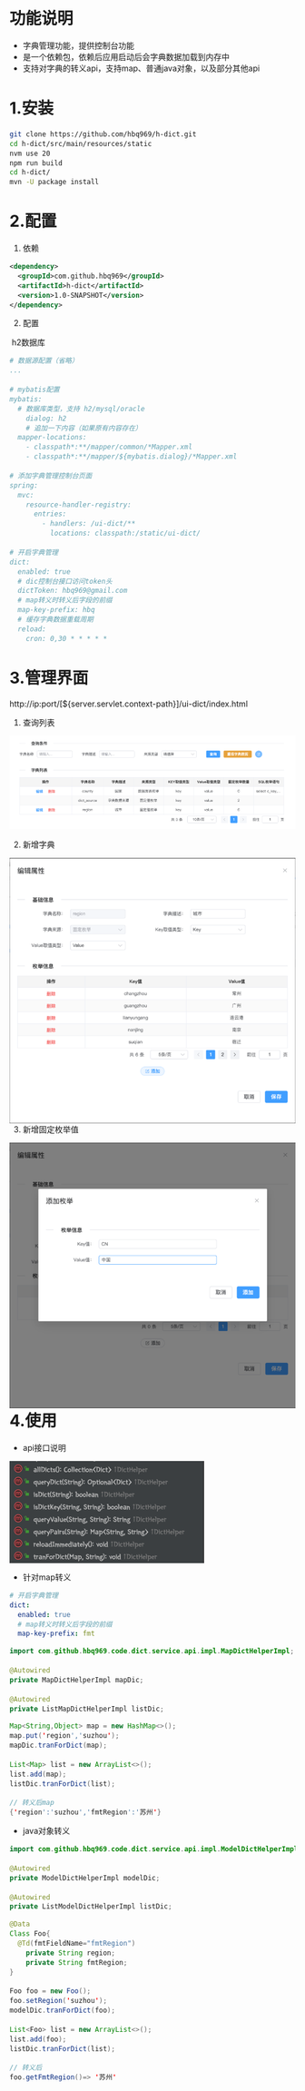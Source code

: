 # 功能说明

- 字典管理功能，提供控制台功能
- 是一个依赖包，依赖后应用启动后会字典数据加载到内存中
- 支持对字典的转义api，支持map、普通java对象，以及部分其他api



# 1.安装

```bash
git clone https://github.com/hbq969/h-dict.git
cd h-dict/src/main/resources/static
nvm use 20
npm run build
cd h-dict/
mvn -U package install
```



# 2.配置

1. 依赖

```xml
<dependency>
  <groupId>com.github.hbq969</groupId>
  <artifactId>h-dict</artifactId>
  <version>1.0-SNAPSHOT</version>
</dependency>
```



2. 配置

​		h2数据库

```yaml
# 数据源配置（省略）
...

# mybatis配置
mybatis:
  # 数据库类型，支持 h2/mysql/oracle
	dialog: h2
	# 追加一下内容（如果原有内容存在）
  mapper-locations: 
    - classpath*:**/mapper/common/*Mapper.xml
    - classpath*:**/mapper/${mybatis.dialog}/*Mapper.xml
  
# 添加字典管理控制台页面
spring:
  mvc:
    resource-handler-registry:
      entries:
        - handlers: /ui-dict/**
          locations: classpath:/static/ui-dict/

# 开启字典管理
dict:
  enabled: true
  # dic控制台接口访问token头
  dictToken: hbq969@gmail.com
  # map转义时转义后字段的前缀
  map-key-prefix: hbq
  # 缓存字典数据重载周期
  reload:
    cron: 0,30 * * * * *
```



# 3.管理界面

http://ip:port/[${server.servlet.context-path}]/ui-dict/index.html



1. 查询列表

![](src/main/resources/readme/1.png)



2. 新增字典

<img src="src/main/resources/readme/2.png" align="left"/>



3. 新增固定枚举值

<img src="src/main/resources/readme/4.png" align="left"/>



# 4.使用

- api接口说明

<img src="src/main/resources/readme/5.png" align="center"/>  






- 针对map转义

```yaml
# 开启字典管理
dict:
  enabled: true
  # map转义时转义后字段的前缀
  map-key-prefix: fmt
```

```java
import com.github.hbq969.code.dict.service.api.impl.MapDictHelperImpl;

@Autowired
private MapDictHelperImpl mapDic;

@Autowired
private ListMapDictHelperImpl listDic;
```

```java
Map<String,Object> map = new HashMap<>();
map.put('region','suzhou');
mapDic.tranForDict(map);

List<Map> list = new ArrayList<>();
list.add(map);
listDic.tranForDict(list);

// 转义后map
{'region':'suzhou','fmtRegion':'苏州'}
```





- java对象转义

```java
import com.github.hbq969.code.dict.service.api.impl.ModelDictHelperImpl;

@Autowired
private ModelDictHelperImpl modelDic;

@Autowired
private ListModelDictHelperImpl listDic;
```

```java
@Data
Class Foo{
  @Td(fmtFieldName="fmtRegion")
	private String region;
	private String fmtRegion;
}

Foo foo = new Foo();
foo.setRegion('suzhou');
modelDic.tranForDict(foo);

List<Foo> list = new ArrayList<>();
list.add(foo);
listDic.tranForDict(list);

// 转义后
foo.getFmtRegion()=> '苏州'
```

